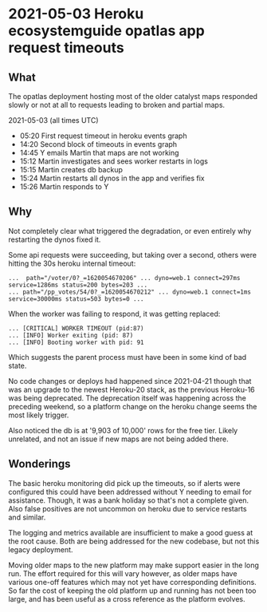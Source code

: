 # 2021-05-03 Heroku ecosystemguide opatlas app request timeouts

## What

The opatlas deployment hosting most of the older catalyst maps responded slowly or not at all to requests leading to broken and partial maps.

2021-05-03 (all times UTC)

* 05:20 First request timeout in heroku events graph
* 14:20 Second block of timeouts in events graph
* 14:45 Y emails Martin that maps are not working
* 15:12 Martin investigates and sees worker restarts in logs
* 15:15 Martin creates db backup
* 15:24 Martin restarts all dynos in the app and verifies fix
* 15:26 Martin responds to Y


## Why

Not completely clear what triggered the degradation, or even entirely why restarting the dynos fixed it.

Some api requests were succeeding, but taking over a second, others were hitting the 30s heroku internal timeout:
```
...  path="/voter/0?_=1620054670206" ... dyno=web.1 connect=297ms service=1286ms status=200 bytes=203 ...
... path="/pp_votes/54/0?_=1620054670212" ... dyno=web.1 connect=1ms service=30000ms status=503 bytes=0 ...
```

When the worker was failing to respond, it was getting replaced:
```
... [CRITICAL] WORKER TIMEOUT (pid:87)
... [INFO] Worker exiting (pid: 87)
... [INFO] Booting worker with pid: 91
```
Which suggests the parent process must have been in some kind of bad state.

No code changes or deploys had happened since 2021-04-21 though that was an upgrade to the newest Heroku-20 stack, as the previous Heroku-16 was being deprecated. The deprecation itself was happening across the preceding weekend, so a platform change on the heroku change seems the most likely trigger.

Also noticed the db is at '9,903 of 10,000' rows for the free tier. Likely unrelated, and not an issue if new maps are not being added there.


## Wonderings

The basic heroku monitoring did pick up the timeouts, so if alerts were configured this could have been addressed without Y needing to email for assistance. Though, it was a bank holiday so that's not a complete given. Also false positives are not uncommon on heroku due to service restarts and similar.

The logging and metrics available are insufficient to make a good guess at the root cause. Both are being addressed for the new codebase, but not this legacy deployment.

Moving older maps to the new platform may make support easier in the long run. The effort required for this will vary however, as older maps have various one-off features which may not yet have corresponding definitions. So far the cost of keeping the old platform up and running has not been too large, and has been useful as a cross reference as the platform evolves.
